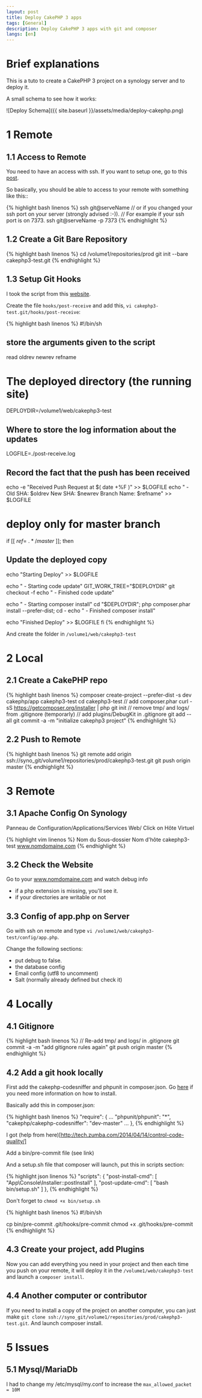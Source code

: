 ```yaml
---
layout: post
title: Deploy CakePHP 3 apps
tags: [General]
description: Deploy CakePHP 3 apps with git and composer
langs: [en]
---
```


Brief explanations
==================

This is a tuto to create a CakePHP 3 project on a synology server and to deploy it.

A small schema to see how it works:

![Deploy Schema]({{ site.baseurl }}/assets/media/deploy-cakephp.png)


1 Remote
========

1.1 Access to Remote
--------------------

You need to have an access with ssh. If you want to setup one, go
to this [post](http://cake17.github.io/2014/10/15/ssh-keys.html).

So basically, you should be able to access to your remote with something like this::

{% highlight bash linenos %}
ssh git@serveName
// or if you changed your ssh port on your server (strongly advised :-)).
// For example if your ssh port is on 7373.
ssh git@serveName -p 7373
{% endhighlight %}

1.2 Create a Git Bare Repository
--------------------------------

{% highlight bash linenos %}
cd /volume1/repositories/prod
git init --bare cakephp3-test.git
{% endhighlight %}

1.3 Setup Git Hooks
-------------------

I took the script from this [website](http://www.sitepoint.com/one-click-app-deployment-server-side-git-hooks).

Create the file `hooks/post-receive` and add this,
`vi cakephp3-test.git/hooks/post-receive`:

{% highlight bash linenos %}
#!/bin/sh
## store the arguments given to the script
read oldrev newrev refname

# The deployed directory (the running site)
DEPLOYDIR=/volume1/web/cakephp3-test

## Where to store the log information about the updates
LOGFILE=./post-receive.log

##  Record the fact that the push has been received
echo -e "Received Push Request at $( date +%F )" >> $LOGFILE
echo " - Old SHA: $oldrev New SHA: $newrev Branch Name: $refname" >> $LOGFILE

# deploy only for master branch
if [[ $ref =~ .*/master$ ]];
then
  ## Update the deployed copy
  echo "Starting Deploy" >> $LOGFILE

  echo " - Starting code update"
  GIT_WORK_TREE="$DEPLOYDIR" git checkout -f
  echo " - Finished code update"

  echo " - Starting composer install"
  cd "$DEPLOYDIR"; php composer.phar install --prefer-dist; cd -
  echo " - Finished composer install"

  echo "Finished Deploy" >> $LOGFILE
fi
{% endhighlight %}

And create the folder in `/volume1/web/cakephp3-test`

2 Local
========

2.1 Create a CakePHP repo
-------------------------

{% highlight bash linenos %}
composer create-project --prefer-dist -s dev cakephp/app cakephp3-test
cd cakephp3-test
// add composer.phar
curl -sS https://getcomposer.org/installer | php
git init
// remove tmp/ and logs/ from .gitignore (temporarly)
// add plugins/DebugKit in .gitignore
git add --all
git commit -a -m "initialize cakephp3 project"
{% endhighlight %}

2.2 Push to Remote
------------------

{% highlight bash linenos %}
git remote add origin ssh://syno_git/volume1/repositories/prod/cakephp3-test.git
git push origin master
{% endhighlight %}


3 Remote
=========

3.1 Apache Config On Synology
-----------------------------

Panneau de Configuration/Applications/Services Web/
Click on Hôte Virtuel

{% highlight vim linenos %}
Nom du Sous-dossier		Nom d'hôte
cakephp3-test 	www.nomdomaine.com
{% endhighlight %}

3.2 Check the Website
---------------------

Go to your www.nomdomaine.com and watch debug info
- if a php extension is missing, you'll see it.
- if your directories are writable or not


3.3 Config of app.php on Server
-------------------------------

Go with ssh on remote and type `vi /volume1/web/cakephp3-test/config/app.php`.

Change the following sections:
- put debug to false.
- the database config
- Email config (utf8 to uncomment)
- Salt (normally already defined but check it)


4 Locally
==========

4.1 Gitignore
-------------

{% highlight bash linenos %}
// Re-add tmp/ and logs/ in .gitignore
git commit -a -m "add gitignore rules again"
git push origin master
{% endhighlight %}

4.2 Add a git hook locally
--------------------------

First add the cakephp-codesniffer and phpunit in composer.json.
Go [here](http://cake17.github.io/2014/10/15/tips-cakephp3.html) if you need more information on how to install.

Basically add this in composer.json:

{% highlight bash linenos %}
"require": {
  ...
  "phpunit/phpunit": "*",
  "cakephp/cakephp-codesniffer": "dev-master"
  ...
},
{% endhighlight %}

I got (help from here)[http://tech.zumba.com/2014/04/14/control-code-quality/]

Add a bin/pre-commit file (see link)

And a setup.sh file that composer will launch, put this in scripts section:

{% highlight json linenos %}
"scripts": {
  "post-install-cmd": [
    "App\\Console\\Installer::postInstall"
  ],
  "post-update-cmd": [
    "bash bin/setup.sh"
  ]
},
{% endhighlight %}

Don't forget to `chmod +x bin/setup.sh`

{% highlight bash linenos %}
#!/bin/sh

cp bin/pre-commit .git/hooks/pre-commit
chmod +x .git/hooks/pre-commit
{% endhighlight %}

4.3 Create your project, add Plugins
------------------------------------

Now you can add everything you need in your project and then each time you push on your remote, it will deploy it in the `/volume1/web/cakephp3-test` and launch a `composer install`.

4.4 Another computer or contributor
-----------------------------------

If you need to install a copy of the project on another computer, you can just make `git clone ssh://syno_git/volume1/repositories/prod/cakephp3-test.git`.
And launch composer install.

5 Issues
========

5.1 Mysql/MariaDb
-----------------

I had to change my /etc/mysql/my.conf to increase the `max_allowed_packet = 10M`
